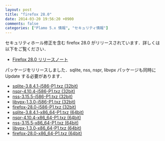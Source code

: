 ```yaml
---
layout: post
title: "firefox 28.0"
date: 2014-03-20 19:56:20 +0900
comments: false
categories: ["Plamo 5.x 情報", "セキュリティ情報"]
---
```


セキュリティホール修正を含む firefox 28.0 がリリースされています．詳しくは以下をご覧ください．

* [Firefox 28.0 リリースノート](http://www.mozilla.jp/firefox/28.0/releasenotes/)

パッケージをリリースしました．sqlite, nss, nspr, libvpx パッケージも同時に Update する必要があります．

* [sqlite-3.8.4.1-i586-P1.txz (32bit)](ftp://plamo.linet.gr.jp/pub/Plamo-5.x/x86/plamo/01_minimum/sqlite-3.8.4.1-i586-P1.txz)
* [nspr-4.10.4-i586-P1.txz (32bit)](ftp://plamo.linet.gr.jp/pub/Plamo-5.x/x86/plamo/04_xapps/nspr-4.10.4-i586-P1.txz)
* [nss-3.15.5-i586-P1.txz (32bit)](ftp://plamo.linet.gr.jp/pub/Plamo-5.x/x86/plamo/04_xapps/nss-3.15.5-i586-P1.txz)
* [libvpx-1.3.0-i586-P1.txz (32bit)](ftp://plamo.linet.gr.jp/pub/Plamo-5.x/x86/plamo/05_ext/AV.txz/libvpx-1.3.0-i586-P1.txz)
* [firefox-28.0-i586-P1.txz (32bit)](ftp://plamo.linet.gr.jp/pub/Plamo-5.x/x86/plamo/04_xapps/firefox-28.0-i586-P1.txz)
* [sqlite-3.8.4.1-x86_64-P1.txz (64bit)](ftp://plamo.linet.gr.jp/pub/Plamo-5.x/x86_64/plamo/01_minimum/sqlite-3.8.4.1-x86_64-P1.txz)
* [nspr-4.10.4-x86_64-P1.txz (64bit)](ftp://plamo.linet.gr.jp/pub/Plamo-5.x/x86_64/plamo/04_xapps/nspr-4.10.4-x86_64-P1.txz)
* [nss-3.15.5-x86_64-P1.txz (64bit)](ftp://plamo.linet.gr.jp/pub/Plamo-5.x/x86_64/plamo/04_xapps/nss-3.15.5-x86_64-P1.txz)
* [libvpx-1.3.0-x86_64-P1.txz (64bit)](ftp://plamo.linet.gr.jp/pub/Plamo-5.x/x86_64/plamo/05_ext/AV.txz/libvpx-1.3.0-x86_64-P1.txz)
* [firefox-28.0-x86_64-P1.txz (64bit)](ftp://plamo.linet.gr.jp/pub/Plamo-5.x/x86_64/plamo/04_xapps/firefox-28.0-x86_64-P1.txz)